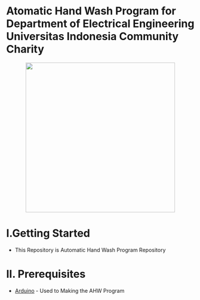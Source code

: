 # Atomatic Hand Wash Program for Department of Electrical Engineering Universitas Indonesia Community Charity

<p align="center">
  <img width="400" height="400" src="https://user-images.githubusercontent.com/47783115/148064187-d5c92f88-bfc1-41ba-a856-aed1fec12e35.png">
</p>

# I.Getting Started

* This Repository is Automatic Hand Wash Program Repository 
# II. Prerequisites

* [Arduino](arduino.cc) - Used to Making the AHW Program

